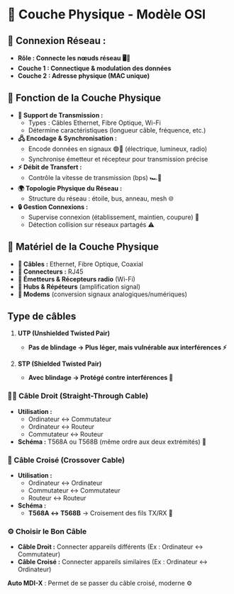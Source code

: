 # **🧳 Couche Physique - Modèle OSI**

## **🔌 Connexion Réseau :**

- **Rôle : Connecte les nœuds réseau 🖥️🔗**
- **Couche 1 : Connectique & modulation des données**
- **Couche 2 : Adresse physique (MAC unique)**


## **🔧 Fonction de la Couche Physique**

- **📡 Support de Transmission :**
  - Types : Câbles Ethernet, Fibre Optique, Wi-Fi
  - Détermine caractéristiques (longueur câble, fréquence, etc.)
- **🖧 Encodage & Synchronisation :**
  - Encode données en signaux 🟢🔴 (électrique, lumineux, radio)
  - Synchronise émetteur et récepteur pour transmission précise
- **⚡ Débit de Transfert :**
  - Contrôle la vitesse de transmission (bps) 🏎️💨
- **🌍 Topologie Physique du Réseau :**
  - Structure du réseau : étoile, bus, anneau, mesh 🌐
- **🔒 Gestion Connexions :**
  - Supervise connexion (établissement, maintien, coupure) 🚪
  - Détection collision sur réseaux partagés ⚠️


## **🔧 Matériel de la Couche Physique**

- **🔌 Câbles :** Ethernet, Fibre Optique, Coaxial
- **🔌 Connecteurs :** RJ45
- **📶 Émetteurs & Récepteurs radio** (Wi-Fi)
- **🔄 Hubs & Répéteurs** (amplification signal)
- **🔲 Modems** (conversion signaux analogiques/numériques)


## **Type de câbles**

1.  **UTP (Unshielded Twisted Pair)**
    - **Pas de blindage → Plus léger, mais vulnérable aux interférences ⚡**

2.  **STP (Shielded Twisted Pair)**
    - **Avec blindage → Protégé contre interférences 💪**


### **🧑‍🔧 Câble Droit (Straight-Through Cable)**

- **Utilisation :**
  - Ordinateur ↔ Commutateur
  - Ordinateur ↔ Routeur
  - Commutateur ↔ Routeur
- **Schéma :** T568A ou T568B (même ordre aux deux extrémités) 🔄

### **🔀 Câble Croisé (Crossover Cable)**

- **Utilisation :**
  - Ordinateur ↔ Ordinateur
  - Commutateur ↔ Commutateur
  - Routeur ↔ Routeur
- **Schéma :**
  - **T568A ↔ T568B** → Croisement des fils TX/RX 🔁

### **⚙️ Choisir le Bon Câble**

- **Câble Droit :** Connecter appareils différents (Ex : Ordinateur ↔ Commutateur)
- **Câble Croisé :** Connecter appareils similaires (Ex : Ordinateur ↔ Ordinateur)

**Auto MDI-X** : Permet de se passer du câble croisé, moderne ⚙️


